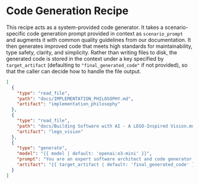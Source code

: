 # Code Generation Recipe

This recipe acts as a system-provided code generator. It takes a scenario-specific code generation prompt provided in context as `scenario_prompt` and augments it with common quality guidelines from our documentation. It then generates improved code that meets high standards for maintainability, type safety, clarity, and simplicity. Rather than writing files to disk, the generated code is stored in the context under a key specified by `target_artifact` (defaulting to `"final_generated_code"` if not provided), so that the caller can decide how to handle the file output.

```json
[
  {
    "type": "read_file",
    "path": "docs/IMPLEMENTATION_PHILOSOPHY.md",
    "artifact": "implementation_philosophy"
  },
  {
    "type": "read_file",
    "path": "docs/Building Software with AI - A LEGO-Inspired Vision.md",
    "artifact": "lego_vision"
  },
  {
    "type": "generate",
    "model": "{{ model | default: 'openai:o3-mini' }}",
    "prompt": "You are an expert software architect and code generator. Refine and enhance the code generation request by incorporating best practices for maintainability, type safety, clarity, and simplicity. Generate code that not only meets these high standards but also reflects a holistic coding philosophy. Ensure the code is self-documenting and clearly expresses the developer's intent through its structure and type annotations. Furthermore, make sure that the generated code is fully compatible with standard static analysis tools (such as Pylance and Pyright) by using explicit, standard return types (for example, using Iterator[str] and KeysView[str]) and avoiding ambiguous overloads. Return a JSON object with two keys: 'files' (a list of file objects with 'path' and 'content') and 'commentary' (a summary of improvements made).\n\nHere is the scenario-specific request:\n\n{{scenario_prompt}}\n\nAdditionally, consider these guiding documents:\n\n<IMPLEMENTATION_PHILOSOPHY>\n{{implementation_philosophy}}\n</IMPLEMENTATION_PHILOSOPHY>\n\n<LEGO-INSPIRED_VISION>\n{{lego_vision}}</LEGO-INSPIRED_VISION>",
    "artifact": "{{ target_artifact | default: 'final_generated_code' }}"
  }
]
```
